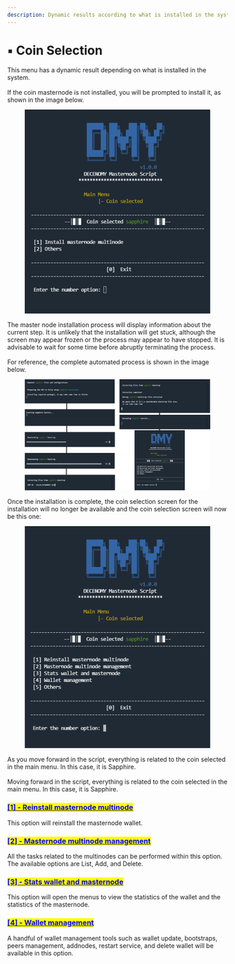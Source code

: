 ```yaml
---
description: Dynamic results according to what is installed in the system.
---
```


# ▪ Coin Selection

This menu has a dynamic result depending on what is installed in the system.\
\
If the coin masternode is not installed, you will be prompted to install it, as shown in the image below.

<figure><img src="../../../.gitbook/assets/Script_2_0_coin_selection.PNG" alt=""><figcaption></figcaption></figure>

The master node installation process will display information about the current step. It is unlikely that the installation will get stuck, although the screen may appear frozen or the process may appear to have stopped. It is advisable to wait for some time before abruptly terminating the process. \
\
For reference, the complete automated process is shown in the image below.

<figure><img src="../../../.gitbook/assets/Script_2_1_wallet_installation.png" alt=""><figcaption></figcaption></figure>

Once the installation is complete, the coin selection screen for the installation will no longer be available and the coin selection screen will now be this one:

<figure><img src="../../../.gitbook/assets/Script_2_2_coin_selection.PNG" alt=""><figcaption></figcaption></figure>

As you move forward in the script, everything is related to the coin selected in the main menu. In this case, it is Sapphire.\
\
Moving forward in the script, everything is related to the coin selected in the main menu. In this case, it is Sapphire.



### [<mark style="color:blue;">**\[1\] - Reinstall masternode multinode**</mark>](reinstall-masternode-multinode.md)

This option will reinstall the masternode wallet.



### [<mark style="color:blue;">**\[2\] - Masternode multinode management**</mark>](masternode-multinode-management.md)

All the tasks related to the multinodes can be performed within this option. The available options are List, Add, and Delete.



### [<mark style="color:blue;">**\[3\] - Stats wallet and masternode**</mark>](stats-wallet-and-masternode.md)

This option will open the menus to view the statistics of the wallet and the statistics of the masternode.



### [<mark style="color:blue;">**\[4\] - Wallet management**</mark>](wallet-management.md)

A handful of wallet management tools such as wallet update, bootstraps, peers management, addnodes, restart service, and delete wallet will be available in this option.
